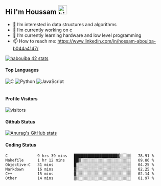 ## Hi I'm Houssam <img src="https://user-images.githubusercontent.com/1303154/88677602-1635ba80-d120-11ea-84d8-d263ba5fc3c0.gif" width="28px" alt="hi">

- 👀 I’m interested in data structures and algorithms
- 🔭 I’m currently working on c
- 🌱 I’m currently learning hardware and low level programming
- 📫 How to reach me: https://www.linkedin.com/in/hossam-abouiba-b044a4147/

[![habouiba 42 stats](https://badge.mediaplus.ma/greenbinary/habouiba)](https://github.com/oakoudad/badge42)

#### Top Languages

![C](https://img.shields.io/badge/c-%2300599C.svg?style=for-the-badge&logo=c&logoColor=white)
![Python](https://img.shields.io/badge/python-%2314354C.svg?style=for-the-badge&logo=python&logoColor=white)
![JavaScript](https://img.shields.io/badge/javascript-%23323330.svg?style=for-the-badge&logo=javascript&logoColor=%23F7DF1E)
<br />
<br />
#### Profile Visitors
![visitors](https://visitor-badge.glitch.me/badge?page_id=project-HOSSAM.project-HOSSAM)

#### Github Status
[![Anurag's GitHub stats](https://github-readme-stats.vercel.app/api?username=0xPride&theme=tokyonight)](https://github.com/anuraghazra/github-readme-stats)

#### Coding Status
<!--START_SECTION:waka-->

```text
C             9 hrs 39 mins   ███████████████████▓░░░░░   78.91 %
Makefile      1 hr 12 mins    ██▒░░░░░░░░░░░░░░░░░░░░░░   09.86 %
Objective-C   31 mins         █░░░░░░░░░░░░░░░░░░░░░░░░   04.25 %
Markdown      16 mins         ▓░░░░░░░░░░░░░░░░░░░░░░░░   02.25 %
C++           15 mins         ▓░░░░░░░░░░░░░░░░░░░░░░░░   02.14 %
Other         14 mins         ▒░░░░░░░░░░░░░░░░░░░░░░░░   01.97 %
```

<!--END_SECTION:waka-->
